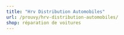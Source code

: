 ```yaml
---
title: "Hrv Distribution Automobiles"
url: /prouvy/hrv-distribution-automobiles/
shop: réparation de voitures
---
```

